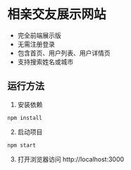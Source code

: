 # 相亲交友展示网站

- 完全前端展示版
- 无需注册登录
- 包含首页、用户列表、用户详情页
- 支持搜索姓名或城市

## 运行方法

1. 安装依赖
```
npm install
```
2. 启动项目
```
npm start
```
3. 打开浏览器访问 http://localhost:3000
